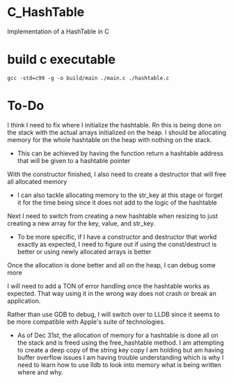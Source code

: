 # C_HashTable

Implementation of a HashTable in C

# build c executable

`gcc -std=c99 -g -o build/main ./main.c ./hashtable.c`

# To-Do

I think I need to fix where I initialize the hashtable. Rn this is being done on the stack with the actual arrays initialized on the heap. I should be allocating memory for the whole hashtable on the heap with nothing on the stack.

- This can be achieved by having the function return a hashtable address that will be given to a hashtable pointer

With the constructor finished, I also need to create a destructor that will free all allocated memory

- I can also tackle allocating memory to the str_key at this stage or forget it for the time being since it does not add to the logic of the hashtable

Next I need to switch from creating a new hashtable when resizing to just creating a new array for the key, value, and str_key.

- To be more specific, if I have a constructor and destructor that workd exactly as expected, I need to figure out if using the const/destruct is better or using newly allocated arrays is better

Once the allocation is done better and all on the heap, I can debug some more

I will need to add a TON of error handling once the hashtable works as expected. That way using it in the wrong way does not crash or break an application.

Rather than use GDB to debug, I will switch over to LLDB since it seems to be more compatible with Apple's suite of technologies.

- As of Dec 31st, the allocation of memory for a hashtable is done all on the stack and is freed using the free_hashtable method. I am attempting to create a deep copy of the string key copy I am holding but am having buffer overflow issues I am having trouble understanding which is why I need to learn how to use lldb to look into memory what is being written where and why.
